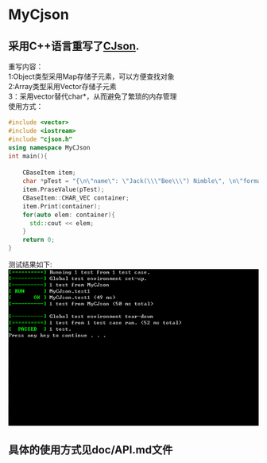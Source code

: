MyCjson
=======
采用C++语言重写了[CJson](http://sourceforge.net/projects/cjson/).
-------
重写内容：<br/>
1:Object类型采用Map存储子元素，可以方便查找对象<br/>
2:Array类型采用Vector存储子元素<br/>
3：采用vector<char>替代char*，从而避免了繁琐的内存管理<br/>
使用方式：
```c++
#include <vector>
#include <iostream>
#include "cjson.h"
using namespace MyCJson
int main(){
	
	CBaseItem item;
	char *pTest = "{\n\"name\": \"Jack(\\\"Bee\\\") Nimble\", \n\"format\": {\"type\":       \"rect\", \n\"width\":      1920, \n\"height\":     1080, \n\"interlace\":  false,\"frame rate\": 24\n}\n}";
	item.PraseValue(pTest);
	CBaseItem::CHAR_VEC container;
	item.Print(container);
	for(auto elem: container){
	  std::cout << elem;
	}
	return 0;
}
```
测试结果如下:<br/>
![结果](/doc/result.png)

具体的使用方式见doc/API.md文件
--------
